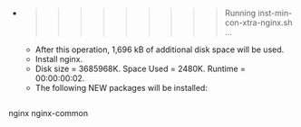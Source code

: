 * >>>>>>>>> Running inst-min-con-xtra-nginx.sh ...
  * After this operation, 1,696 kB of additional disk space will be used.
  * Install nginx.
  * Disk size = 3685968K. Space Used = 2480K. Runtime = 00:00:00:02.
  * The following NEW packages will be installed:
  ```bash
nginx nginx-common
  ```
